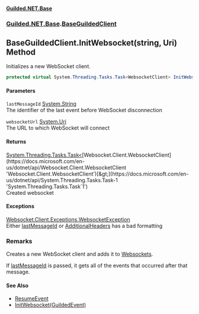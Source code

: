 
#### [Guilded.NET.Base](Guilded_NET_Base 'Guilded_NET_Base')
### [Guilded.NET.Base](Guilded_NET_Base#Guilded_NET_Base 'Guilded.NET.Base').[BaseGuildedClient](BaseGuildedClient 'Guilded.NET.Base.BaseGuildedClient')
## BaseGuildedClient.InitWebsocket(string, Uri) Method
Initializes a new WebSocket client.  
```csharp
protected virtual System.Threading.Tasks.Task<WebsocketClient> InitWebsocket(string lastMessageId=null, System.Uri websocketUrl=null);
```

#### Parameters
<a name='Guilded_NET_Base_BaseGuildedClient_InitWebsocket(string_System_Uri)_lastMessageId'></a>
`lastMessageId` [System.String](https://docs.microsoft.com/en-us/dotnet/api/System.String 'System.String')  
The identifier of the last event before WebSocket disconnection
  
<a name='Guilded_NET_Base_BaseGuildedClient_InitWebsocket(string_System_Uri)_websocketUrl'></a>
`websocketUrl` [System.Uri](https://docs.microsoft.com/en-us/dotnet/api/System.Uri 'System.Uri')  
The URL to which WebSocket will connect
  

#### Returns
[System.Threading.Tasks.Task&lt;](https://docs.microsoft.com/en-us/dotnet/api/System.Threading.Tasks.Task-1 'System.Threading.Tasks.Task`1')[Websocket.Client.WebsocketClient](https://docs.microsoft.com/en-us/dotnet/api/Websocket.Client.WebsocketClient 'Websocket.Client.WebsocketClient')[&gt;](https://docs.microsoft.com/en-us/dotnet/api/System.Threading.Tasks.Task-1 'System.Threading.Tasks.Task`1')  
Created websocket

#### Exceptions
[Websocket.Client.Exceptions.WebsocketException](https://docs.microsoft.com/en-us/dotnet/api/Websocket.Client.Exceptions.WebsocketException 'Websocket.Client.Exceptions.WebsocketException')  
Either [lastMessageId](BaseGuildedClient_InitWebsocket(string_Uri)#Guilded_NET_Base_BaseGuildedClient_InitWebsocket(string_System_Uri)_lastMessageId 'Guilded.NET.Base.BaseGuildedClient.InitWebsocket(string, System.Uri).lastMessageId') or [AdditionalHeaders](BaseGuildedClient_AdditionalHeaders 'Guilded.NET.Base.BaseGuildedClient.AdditionalHeaders') has a bad formatting
### Remarks
Creates a new WebSocket client and adds it to [Websockets](BaseGuildedClient_Websockets 'Guilded.NET.Base.BaseGuildedClient.Websockets').



If [lastMessageId](BaseGuildedClient_InitWebsocket(string_Uri)#Guilded_NET_Base_BaseGuildedClient_InitWebsocket(string_System_Uri)_lastMessageId 'Guilded.NET.Base.BaseGuildedClient.InitWebsocket(string, System.Uri).lastMessageId') is passed, it gets all of the events that occurred after that message.

#### See Also
- [ResumeEvent](ResumeEvent 'Guilded.NET.Base.Events.ResumeEvent')
- [InitWebsocket(GuildedEvent)](BaseGuildedClient_InitWebsocket(GuildedEvent) 'Guilded.NET.Base.BaseGuildedClient.InitWebsocket(Guilded.NET.Base.Events.GuildedEvent)')
